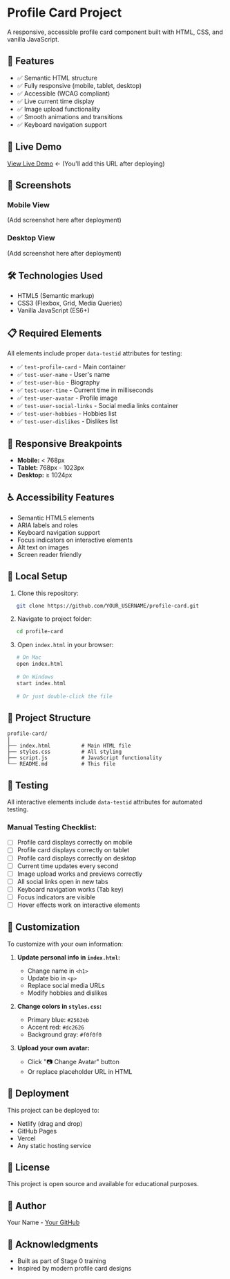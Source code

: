 # Profile Card Project

A responsive, accessible profile card component built with HTML, CSS, and vanilla JavaScript.

## 🌟 Features

- ✅ Semantic HTML structure
- ✅ Fully responsive (mobile, tablet, desktop)
- ✅ Accessible (WCAG compliant)
- ✅ Live current time display
- ✅ Image upload functionality
- ✅ Smooth animations and transitions
- ✅ Keyboard navigation support

## 🚀 Live Demo

[View Live Demo](#) ← (You'll add this URL after deploying)

## 📸 Screenshots

### Mobile View
(Add screenshot here after deployment)

### Desktop View
(Add screenshot here after deployment)

## 🛠️ Technologies Used

- HTML5 (Semantic markup)
- CSS3 (Flexbox, Grid, Media Queries)
- Vanilla JavaScript (ES6+)

## 📋 Required Elements

All elements include proper `data-testid` attributes for testing:

- ✅ `test-profile-card` - Main container
- ✅ `test-user-name` - User's name
- ✅ `test-user-bio` - Biography
- ✅ `test-user-time` - Current time in milliseconds
- ✅ `test-user-avatar` - Profile image
- ✅ `test-user-social-links` - Social media links container
- ✅ `test-user-hobbies` - Hobbies list
- ✅ `test-user-dislikes` - Dislikes list

## 🎨 Responsive Breakpoints

- **Mobile:** < 768px
- **Tablet:** 768px - 1023px
- **Desktop:** ≥ 1024px

## ♿ Accessibility Features

- Semantic HTML5 elements
- ARIA labels and roles
- Keyboard navigation support
- Focus indicators on interactive elements
- Alt text on images
- Screen reader friendly

## 🔧 Local Setup

1. Clone this repository:
```bash
   git clone https://github.com/YOUR_USERNAME/profile-card.git
```

2. Navigate to project folder:
```bash
   cd profile-card
```

3. Open `index.html` in your browser:
```bash
   # On Mac
   open index.html
   
   # On Windows
   start index.html
   
   # Or just double-click the file
```

## 📁 Project Structure
```
profile-card/
│
├── index.html          # Main HTML file
├── styles.css          # All styling
├── script.js           # JavaScript functionality
└── README.md           # This file
```

## 🧪 Testing

All interactive elements include `data-testid` attributes for automated testing.

### Manual Testing Checklist:
- [ ] Profile card displays correctly on mobile
- [ ] Profile card displays correctly on tablet
- [ ] Profile card displays correctly on desktop
- [ ] Current time updates every second
- [ ] Image upload works and previews correctly
- [ ] All social links open in new tabs
- [ ] Keyboard navigation works (Tab key)
- [ ] Focus indicators are visible
- [ ] Hover effects work on interactive elements

## 📝 Customization

To customize with your own information:

1. **Update personal info in `index.html`:**
   - Change name in `<h1>`
   - Update bio in `<p>`
   - Replace social media URLs
   - Modify hobbies and dislikes

2. **Change colors in `styles.css`:**
   - Primary blue: `#2563eb`
   - Accent red: `#dc2626`
   - Background gray: `#f0f0f0`

3. **Upload your own avatar:**
   - Click "📷 Change Avatar" button
   - Or replace placeholder URL in HTML

## 🚀 Deployment

This project can be deployed to:
- Netlify (drag and drop)
- GitHub Pages
- Vercel
- Any static hosting service

## 📄 License

This project is open source and available for educational purposes.

## 👤 Author

Your Name - [Your GitHub](https://github.com/YOUR_USERNAME)

## 🙏 Acknowledgments

- Built as part of Stage 0 training
- Inspired by modern profile card designs
